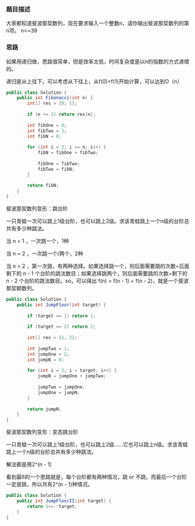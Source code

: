 ### 题目描述
大家都知道斐波那契数列，现在要求输入一个整数n，请你输出斐波那契数列的第n项。
n<=39

### 思路
如果用递归做，思路很简单，但是效率太低，时间复杂度是以n的指数的方式递增的。

递归是从上往下，可以考虑从下往上，从f(0)+f(1)开始计算，可以达到O（n）

```java
public class Solution {
    public int Fibonacci(int n) {
        int[] res = {0, 1};
        
        if (n <= 1) return res[n];
        
        int fibOne = 0;
        int fibTwo = 1;
        int fibN = 0;
        
        for (int i = 2; i <= n; i++) {
            fibN = fibOne + fibTwo;
            
            fibOne = fibTwo;
            fibTwo = fibN;
        }
        
        return fibN;
    }
}
```

斐波那契数列变形：跳台阶

一只青蛙一次可以跳上1级台阶，也可以跳上2级。求该青蛙跳上一个n级的台阶总共有多少种跳法。

当 n = 1 ，一次跳一个，1种

当 n = 2 ，一次跳一个/两个，2种

当 n > 2 ，第一次跳，有两种选择。如果选择跳一个，则后面需要跳的次数=后面剩下的 n - 1 个台阶的跳法数目；如果选择跳两个，则后面需要跳的次数=剩下的 n - 2 个台阶的跳法数目。so，可以得出 f(n) = f(n - 1) + f(n - 2)，就是一个斐波那契额数列。

```java
public class Solution {
    public int JumpFloor(int target) {
        
        if (target == 1) return 1;
        
        if (target == 2) return 2;
        
        int[] res = {1, 2};
        
        int jumpTwo = 1;
        int jumpOne = 2;
        int jumpN = 0;
        
        for (int i = 2; i < target; i++) {
            jumpN = jumpOne + jumpTwo;
            
            jumpTwo = jumpOne;
            jumpOne = jumpN;
        }
        
        return jumpN;
    }
}
```

斐波那契数列变形：变态跳台阶

一只青蛙一次可以跳上1级台阶，也可以跳上2级……它也可以跳上n级。求该青蛙跳上一个n级的台阶总共有多少种跳法。

解法都是用2^(n - 1)

看到最6的一个思路就是，每个台阶都有两种情况，跳 or 不跳，而最后一个台阶一定是跳，所以共有2^(n - 1)种情况。
```java
public class Solution {
    public int JumpFloorII(int target) {
        return 1<<--target;
    }
}
```